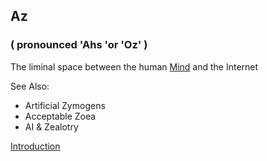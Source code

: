 ## Az   
### ( pronounced 'Ahs 'or 'Oz' )  
The liminal space between the human [Mind](https://github.com/Az-Net/Az-Net/blob/main/Definitions/Mind.md) and the Internet

See Also:  
* Artificial Zymogens
* Acceptable Zoea
* AI & Zealotry

[Introduction](https://github.com/Az-Net/.github/blob/main/profile/README.md#who-are-we)
